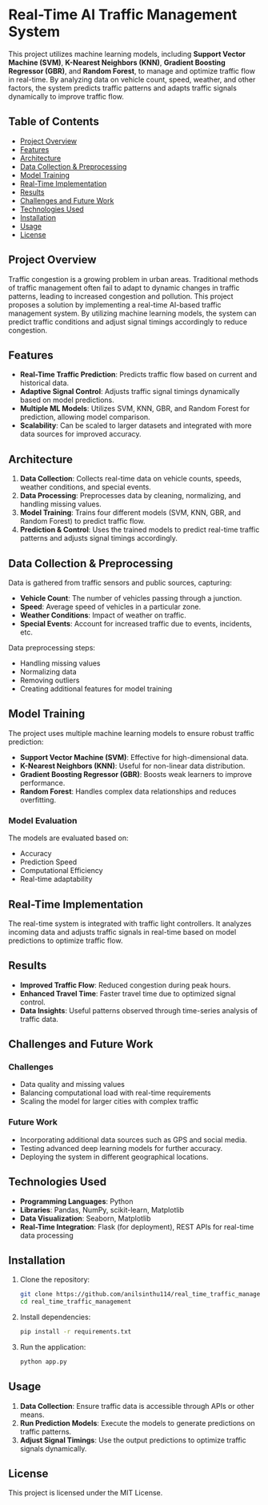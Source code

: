 # Real-Time AI Traffic Management System

This project utilizes machine learning models, including **Support Vector Machine (SVM)**, **K-Nearest Neighbors (KNN)**, **Gradient Boosting Regressor (GBR)**, and **Random Forest**, to manage and optimize traffic flow in real-time. By analyzing data on vehicle count, speed, weather, and other factors, the system predicts traffic patterns and adapts traffic signals dynamically to improve traffic flow.

## Table of Contents
- [Project Overview](#project-overview)
- [Features](#features)
- [Architecture](#architecture)
- [Data Collection & Preprocessing](#data-collection--preprocessing)
- [Model Training](#model-training)
- [Real-Time Implementation](#real-time-implementation)
- [Results](#results)
- [Challenges and Future Work](#challenges-and-future-work)
- [Technologies Used](#technologies-used)
- [Installation](#installation)
- [Usage](#usage)
- [License](#license)

## Project Overview

Traffic congestion is a growing problem in urban areas. Traditional methods of traffic management often fail to adapt to dynamic changes in traffic patterns, leading to increased congestion and pollution. This project proposes a solution by implementing a real-time AI-based traffic management system. By utilizing machine learning models, the system can predict traffic conditions and adjust signal timings accordingly to reduce congestion.

## Features

- **Real-Time Traffic Prediction**: Predicts traffic flow based on current and historical data.
- **Adaptive Signal Control**: Adjusts traffic signal timings dynamically based on model predictions.
- **Multiple ML Models**: Utilizes SVM, KNN, GBR, and Random Forest for prediction, allowing model comparison.
- **Scalability**: Can be scaled to larger datasets and integrated with more data sources for improved accuracy.

## Architecture

1. **Data Collection**: Collects real-time data on vehicle counts, speeds, weather conditions, and special events.
2. **Data Processing**: Preprocesses data by cleaning, normalizing, and handling missing values.
3. **Model Training**: Trains four different models (SVM, KNN, GBR, and Random Forest) to predict traffic flow.
4. **Prediction & Control**: Uses the trained models to predict real-time traffic patterns and adjusts signal timings accordingly.

## Data Collection & Preprocessing

Data is gathered from traffic sensors and public sources, capturing:
- **Vehicle Count**: The number of vehicles passing through a junction.
- **Speed**: Average speed of vehicles in a particular zone.
- **Weather Conditions**: Impact of weather on traffic.
- **Special Events**: Account for increased traffic due to events, incidents, etc.

Data preprocessing steps:
- Handling missing values
- Normalizing data
- Removing outliers
- Creating additional features for model training

## Model Training

The project uses multiple machine learning models to ensure robust traffic prediction:
- **Support Vector Machine (SVM)**: Effective for high-dimensional data.
- **K-Nearest Neighbors (KNN)**: Useful for non-linear data distribution.
- **Gradient Boosting Regressor (GBR)**: Boosts weak learners to improve performance.
- **Random Forest**: Handles complex data relationships and reduces overfitting.

### Model Evaluation
The models are evaluated based on:
- Accuracy
- Prediction Speed
- Computational Efficiency
- Real-time adaptability

## Real-Time Implementation

The real-time system is integrated with traffic light controllers. It analyzes incoming data and adjusts traffic signals in real-time based on model predictions to optimize traffic flow.

## Results

- **Improved Traffic Flow**: Reduced congestion during peak hours.
- **Enhanced Travel Time**: Faster travel time due to optimized signal control.
- **Data Insights**: Useful patterns observed through time-series analysis of traffic data.

## Challenges and Future Work

### Challenges
- Data quality and missing values
- Balancing computational load with real-time requirements
- Scaling the model for larger cities with complex traffic

### Future Work
- Incorporating additional data sources such as GPS and social media.
- Testing advanced deep learning models for further accuracy.
- Deploying the system in different geographical locations.

## Technologies Used

- **Programming Languages**: Python
- **Libraries**: Pandas, NumPy, scikit-learn, Matplotlib
- **Data Visualization**: Seaborn, Matplotlib
- **Real-Time Integration**: Flask (for deployment), REST APIs for real-time data processing

## Installation

1. Clone the repository:
   ```bash
   git clone https://github.com/anilsinthu114/real_time_traffic_management.git
   cd real_time_traffic_management
   ```
2. Install dependencies:
   ```bash
   pip install -r requirements.txt
   ```
3. Run the application:
   ```bash
   python app.py
   ```

## Usage

1. **Data Collection**: Ensure traffic data is accessible through APIs or other means.
2. **Run Prediction Models**: Execute the models to generate predictions on traffic patterns.
3. **Adjust Signal Timings**: Use the output predictions to optimize traffic signals dynamically.

## License

This project is licensed under the MIT License.
